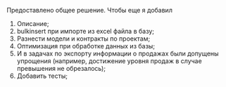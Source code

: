 Предоставлено общее решение.
Чтобы еще я добавил
1. Описание;
2. bulkinsert при импорте из excel файла в базу;
3. Разнести модели и контракты по проектам;
4. Оптимизация при обработке данных из базы;
5. И в задачах по экспорту информации о продажах были допущены упрощения (например, достижение уровня продаж в случае превышения не обрезалось);
6. Добавить тесты;
